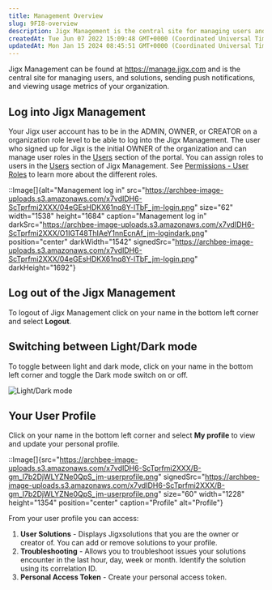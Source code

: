 ```yaml
---
title: Management Overview
slug: 9FI8-overview
description: Jigx Management is the central site for managing users and solutions, sending push notifications, and viewing usage metrics of your organization
createdAt: Tue Jun 07 2022 15:09:48 GMT+0000 (Coordinated Universal Time)
updatedAt: Mon Jan 15 2024 08:45:51 GMT+0000 (Coordinated Universal Time)
---
```


Jigx Management can be found at <a href="https://manage.jigx.com" target="_blank">https\://manage.jigx.com</a> and is the central site for managing users, and solutions, sending push notifications, and viewing usage metrics of your organization.

## Log into Jigx Management

Your Jigx user account has to be in the ADMIN, OWNER, or CREATOR  on a organization role level to be able to log into the Jigx Management. The user who signed up for Jigx is the initial OWNER of the organization and can manage user roles in the [Users](./Users.md) section of the portal. You can assign roles to users in the [Users](./Users.md) section of Jigx Management. See [Permissions - User Roles](<./Permissions - User Roles.md>) to learn more about the different roles.

::Image[]{alt="Management log in" src="https://archbee-image-uploads.s3.amazonaws.com/x7vdIDH6-ScTprfmi2XXX/04eGEsHDKX61nq8Y-lTbF_jm-login.png" size="62" width="1538" height="1684" caption="Management log in" darkSrc="https://archbee-image-uploads.s3.amazonaws.com/x7vdIDH6-ScTprfmi2XXX/O1IGT48ThIAeY1nnEcnAf_jm-logindark.png" position="center" darkWidth="1542" signedSrc="https://archbee-image-uploads.s3.amazonaws.com/x7vdIDH6-ScTprfmi2XXX/04eGEsHDKX61nq8Y-lTbF_jm-login.png" darkHeight="1692"}

## Log out of the Jigx Management

To logout of Jigx Management click on your name in the bottom left corner and select **Logout**.

## Switching between Light/Dark mode

To toggle between light and dark mode, click on your name in the bottom left corner and toggle the  Dark mode switch on or off.&#x20;

![Light/Dark mode](https://archbee-image-uploads.s3.amazonaws.com/x7vdIDH6-ScTprfmi2XXX/dCM7XqJC5xkJ-FaOp86tM_jm-lightmode.png "Light/Dark mode")

## Your User Profile

Click on your name in the bottom left corner and select **My profile** to view and update your personal profile.&#x20;

::Image[]{src="https://archbee-image-uploads.s3.amazonaws.com/x7vdIDH6-ScTprfmi2XXX/B-gm_l7b2DjWLYZNe0QpS_jm-userprofile.png" signedSrc="https://archbee-image-uploads.s3.amazonaws.com/x7vdIDH6-ScTprfmi2XXX/B-gm_l7b2DjWLYZNe0QpS_jm-userprofile.png" size="60" width="1228" height="1354" position="center" caption="Profile" alt="Profile"}

From your user profile you can access:

1. **User Solutions** - Displays Jigxsolutions that you are the owner or creator of. You can add or remove solutions to your profile.
2. &#x20;**Troubleshooting** - Allows you to troubleshoot issues your solutions encounter in the last hour, day, week or month.  Identify the solution using its correlation ID.
3. **Personal Access Token** - Create your personal access token.



